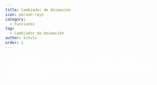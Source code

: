 ```yaml
---
title: Cambiador de Animación
icon: person-rays
category:
  - Funciones
tag:
  - Cambiador de Animación
author: Schvis
order: 1
---
```


## <span style='color:white;'>Cambiador de Animación, permite cambiar la animación del personaje actual a la animación seleccionada.</span>